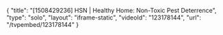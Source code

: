 {
    "title": "[1508429236] HSN | Healthy Home: Non-Toxic Pest Deterrence",
    "type": "solo",
    "layout": "iframe-static",
    "videoId": "123178144",
    "url": "\/tvpembed\/123178144"
}